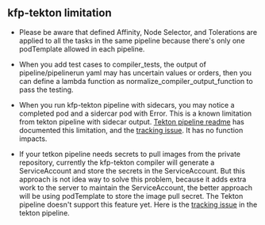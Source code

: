 
## kfp-tekton limitation 
- Please be aware that defined Affinity, Node Selector, and Tolerations are applied to all the tasks in the same pipeline because there's only one podTemplate allowed in each pipeline.

- When you add test cases to compiler_tests, the output of pipeline/pipelinerun yaml may has uncertain values or orders, then you can define a lambda function as normalize_compiler_output_function to pass the testing.

- When you run kfp-tekton pipeline with sidecars, you may notice a completed pod and a sidercar pod with Error. This is a known limitation from tekton pipeline with sidecar output. [Tekton pipeline readme](https://github.com/tektoncd/pipeline/blob/master/docs/developers/README.md#handling-of-injected-sidecars) has documented this limitation, and the [tracking issue](https://github.com/tektoncd/pipeline/issues/1347). It has no function impacts.

- If your tetkon pipeline needs secrets to pull images from the private repository, currently the kfp-tekton compiler will generate a ServiceAccount and store the secrets in the ServiceAccount. But this approach is not idea way to solve this problem, because it adds extra work to the server to maintain the ServiceAccount, the better approach will be using podTemplate to store the image pull secret. The Tekton pipeline doesn't support this feature yet. Here is the [tracking issue](https://github.com/tektoncd/pipeline/issues/2339) in the tekton pipeline. 
